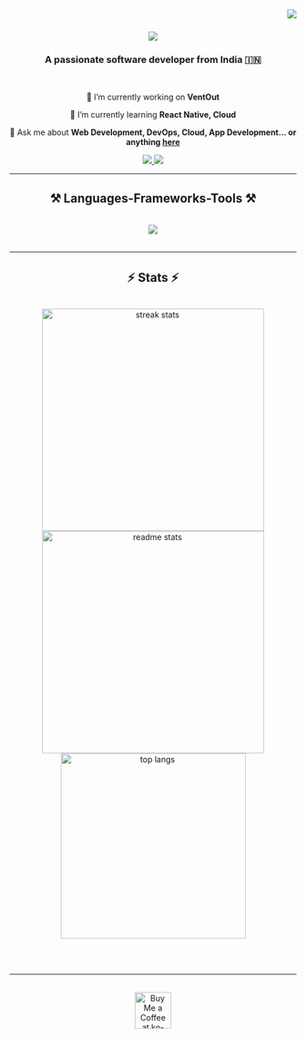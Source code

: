 <img align="right" src="https://visitor-badge.laobi.icu/badge?page_id=raghav250704.raghav250704" />

<h1 align="center">
    <img src="https://readme-typing-svg.herokuapp.com/?font=Righteous&size=35&center=true&vCenter=true&width=500&height=70&duration=4000&lines=Hi+There!+👋;+I'm+Raghav+Sharma!;" />
</h1>

<h3 align="center">A passionate software developer from India 🇮🇳</h3>

<br/>

<div align="center">
 
 🔭 I’m currently working on **VentOut**
 
 🌱 I’m currently learning **React Native, Cloud**

💬 Ask me about **Web Development, DevOps, Cloud, App Development... or anything [here](https://github.com/raghav250704/raghav250704/issues)**

 </div>
 
<div align="center"> 
  <a href="mailto:raghav250704@outlook.com">
    <img src="https://img.shields.io/badge/Outlook-333333?style=for-the-badge&logo=microsoft-outlook&logoColor=0078D4" />
  </a>
  <a href="https://linkedin.com/in/raghavsharmaweb3" target="_blank">
    <img src="https://img.shields.io/badge/LinkedIn-0077B5?style=for-the-badge&logo=linkedin&logoColor=white" target="_blank" />
  </a>
</div>

 <hr/>
 
<h2 align="center">⚒️ Languages-Frameworks-Tools ⚒️</h2>
<br/>
<div align="center">
    <img src="https://skillicons.dev/icons?i=javascript,typescript,react,nextjs,mongodb,express,nodejs,html,css,bootstrap,tailwind,daisyui,reactnative,vercel,netlify,git,github,powershell,materialui,framer" />
</div>

<br/>
<hr/>

<h2 align="center">⚡ Stats ⚡</h2>
<br>
<div align=center>
  <img width=390 src="https://github-readme-streak-stats.vercel.app/?user=raghav250704&count_private=true&theme=react&border_radius=10" alt="streak stats"/>
  <img width=390 src="https://github-readme-stats.vercel.app/api?username=raghav250704&count_private=true&show_icons=true&theme=react&rank_icon=github&border_radius=10" alt="readme stats" />
  <br/>
  <img width=325 align="center" src="https://github-readme-stats.vercel.app/api/top-langs/?username=raghav250704&langs_count=8&layout=compact&theme=react&border_radius=10&hide=html" alt="top langs" />
</div>

<br/><br/>

<hr/>

<br/>

<div align="center">
<a href='https://ko-fi.com/V7V4RAK9C' target='_blank'><img height='64' style='border:0px;height:64px;' src='https://storage.ko-fi.com/cdn/kofi1.png?v=3' border='0' alt='Buy Me a Coffee at ko-fi.com' /></a>
</div>

<br/>
